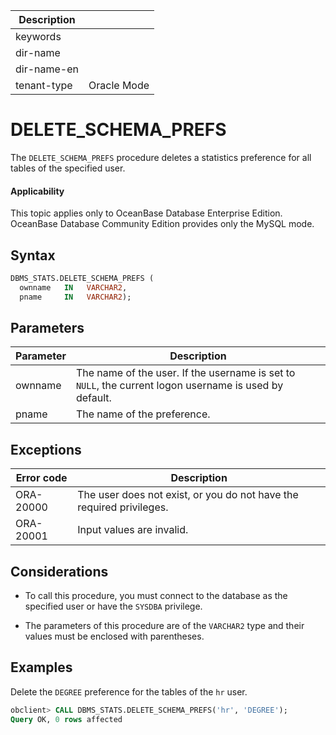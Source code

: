 | Description   |                 |
|---------------|-----------------|
| keywords      |                 |
| dir-name      |                 |
| dir-name-en   |                 |
| tenant-type   | Oracle Mode     |

# DELETE_SCHEMA_PREFS

The `DELETE_SCHEMA_PREFS` procedure deletes a statistics preference for all tables of the specified user.

  <main id="notice" >
    <h4>Applicability</h4>
    <p>This topic applies only to OceanBase Database Enterprise Edition. OceanBase Database Community Edition provides only the MySQL mode. </p>
  </main>

## Syntax

```sql
DBMS_STATS.DELETE_SCHEMA_PREFS (
  ownname   IN   VARCHAR2,
  pname     IN   VARCHAR2);
```



## Parameters

| Parameter | Description |
|---------|------------|
| ownname | The name of the user. If the username is set to `NULL`, the current logon username is used by default.  |
| pname | The name of the preference.  |



## Exceptions

| Error code | Description |
|-----------|------------------|
| ORA-20000 | The user does not exist, or you do not have the required privileges.  |
| ORA-20001 | Input values are invalid.  |



## Considerations

* To call this procedure, you must connect to the database as the specified user or have the `SYSDBA` privilege.

* The parameters of this procedure are of the `VARCHAR2` type and their values must be enclosed with parentheses.


## Examples

Delete the `DEGREE` preference for the tables of the `hr` user.

```sql
obclient> CALL DBMS_STATS.DELETE_SCHEMA_PREFS('hr', 'DEGREE');
Query OK, 0 rows affected
```

